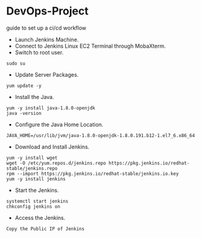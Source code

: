 # DevOps-Project
guide to set up a ci/cd workflow 


- Launch Jenkins Machine. 
- Connect to Jenkins Linux EC2 Terminal through MobaXterm.
- Switch to root user.  
```
sudo su
```
- Update Server Packages.
```
yum update -y
```
- Install the Java. 
```
yum -y install java-1.8.0-openjdk
java -version
```
- Configure the Java Home Location.
```
JAVA_HOME=/usr/lib/jvm/java-1.8.0-openjdk-1.8.0.191.b12-1.el7_6.x86_64
```
- Download and Install Jenkins. 
```
yum -y install wget
wget -O /etc/yum.repos.d/jenkins.repo https://pkg.jenkins.io/redhat-stable/jenkins.repo
rpm --import https://pkg.jenkins.io/redhat-stable/jenkins.io.key
yum -y install jenkins
```
- Start the Jenkins.
```
systemctl start jenkins
chkconfig jenkins on
```
- Access the Jenkins. 
```
Copy the Public IP of Jenkins
```